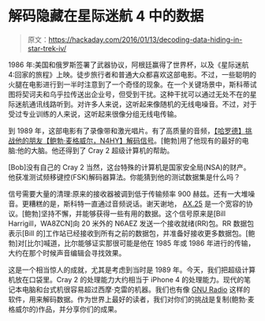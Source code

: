 # 解码隐藏在星际迷航 4 中的数据

> 原文：<https://hackaday.com/2016/01/13/decoding-data-hiding-in-star-trek-iv/>

1986 年:美国和俄罗斯签署了武器协议，阿根廷赢得了世界杯，以及《星际迷航 4:回家的旅程》上映。徒步旅行者和普通大众都喜欢这部电影。不过，一些聪明的火腿在电影进行到一半时注意到了一个奇怪的现象。在一个关键场景中，斯科蒂试图将契诃夫和乌乎拉传送出企业号，但受到干扰。这种干扰可以通过无处不在的星际迷航通讯线路听到。对许多人来说，这听起来像随机的无线电噪音。不过，对于受过专业训练的人来说，这听起来很像分组无线电传输。

到 1989 年，这部电影有了录像带和激光唱片。有了高质量的音频，[【哈罗德】挑战他的朋友【鲍勃·麦格威尔，N4HY】解码信号](http://swling.com/blog/2016/01/how-bob-mcgwier-used-a-cray-2-supercomputer-to-decode-a-ham-radio-transmission-heard-in-star-trek-iv/)。[鲍勃]用了他现有的最好的电脑:他的大脑。他还得到了 Cray 2 超级计算机的帮助。

[Bob]没有自己的 Cray 2 当然，这台特殊的计算机是国家安全局(NSA)的财产。他获准测试频移键控(FSK)解码器算法。你能猜到他的测试数据集是什么吗？

信号需要大量的清理:原来的接收器被调到低于传输频率 900 赫兹。还有一大堆噪音。更糟糕的是，斯科特一直通过音频说话。谢天谢地， [AX.25](https://en.wikipedia.org/wiki/AX.25) 是一个宽容的协议。[鲍勃]坚持不懈，并能够获得一些有用的数据。这个信号原来是[Bill Harrigill，WA8ZCN]向 20 米外的 N6AEZ 发送一个接收就绪(RR)包。RR 数据包表示[Bill 的]工作站已经接收到所有之前的数据包，并准备好接收更多数据包。[鲍勃]对[比尔]喊道，比尔能够证实那很可能是他在 1985 年或 1986 年进行的传输，大约在那个时候声音编辑会寻找效果。

这是一个相当惊人的成就，尤其是考虑到当时是 1989 年。今天，我们把超级计算机放在口袋里。Cray 2 的处理能力大约相当于 iPhone 4 的处理能力。现代的笔记本电脑和台式机很容易超过西摩·克雷的机器。我们也有像 [GNU Radio](http://gnuradio.org/redmine/projects/gnuradio/wiki) 这样的软件，用来解码数据。作为世界上最好的读者，我们对你们的挑战是复制(鲍勃·麦格威尔的)作品，并分享你们的成果。